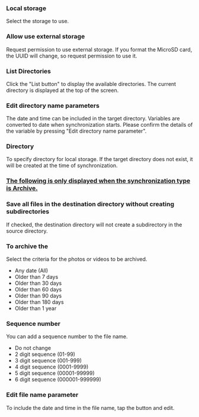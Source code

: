 ### Local storage

Select the storage to use.

### Allow use external storage

Request permission to use external storage. If you format the MicroSD card, the UUID will change, so request permission to use it.

### List Directories

Click the "List button" to display the available directories. The current directory is displayed at the top of the screen.

### Edit directory name parameters
The date and time can be included in the target directory. Variables are converted to date when synchronization starts. Please confirm the details of the variable by pressing "Edit directory name parameter".

### Directory
To specify directory for local storage. If the target directory does not exist, it will be created at the time of synchronization.

### <u>The following is only displayed when the synchronization type is Archive.</u>
### Save all  files in the destination directory without creating subdirectories
If checked, the destination directory will not create a subdirectory in the source directory.
### To archive the

Select the criteria for the photos or videos to be archived.

- Any date (All)
- Older than 7 days
- Older than 30 days
- Older than 60 days
- Older than 90 days
- Older than 180 days
- Older than 1 year

### Sequence number

You can add a sequence number to the file name.

- Do not change
- 2 digit sequence (01-99)
- 3 digit sequence (001-999)
- 4 digit sequence (0001-9999)
- 5 digit sequence (00001-99999)
- 6 digit sequence (000001-999999)

### Edit file name parameter

To include the date and time in the file name, tap the button and edit.
